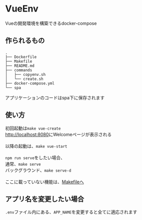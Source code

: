 # VueEnv
Vueの開発環境を構築できるdocker-compose

## 作られるもの

```
.
├── Dockerfile
├── Makefile
├── README.md
├── commands
│   ├── copyenv.sh
│   └── create.sh
├── docker-compose.yml
└── spa
```

アプリケーションのコードはspa下に保存されます

## 使い方

初回起動は`make vue-create`<br>
[http://localhost:8080](http://localhost:8080)にWelcomeページが表示される<br>
<br>
以降の起動は、`make vue-start`<br>
<br>
`npm run serve`をしたい場合、<br>
通常、`make serve`<br>
バックグラウンド、`make serve-d`<br>
<br>
ここに載っていない機能は、[Makefileへ](https://github.com/yCroma/VueEnv/blob/master/Makefile)

## アプリ名を変更したい場合
`.env`ファイル内にある、`APP_NAME`を変更すると全てに適応されます
